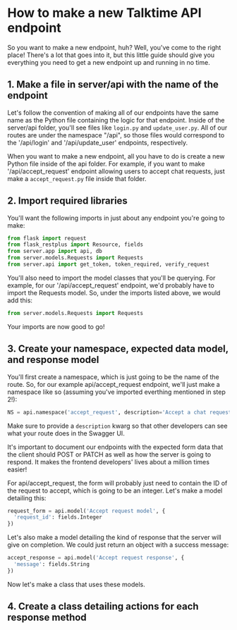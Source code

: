 # How to make a new Talktime API endpoint

So you want to make a new endpoint, huh? Well, you've come to the right place! There's a lot that goes into it, but this little guide should give you everything you need to get a new endpoint up and running in no time.

## 1. Make a file in server/api with the name of the endpoint

Let's follow the convention of making all of our endpoints have the same name as the Python file containing the logic for that endpoint. Inside of the server/api folder, you'll see files like `login.py` and `update_user.py`. All of our routes are under the namespace "/api", so those files would correspond to the '/api/login' and '/api/update_user' endpoints, respectively.

When you want to make a new endpoint, all you have to do is create a new Python file inside of the api folder. For example, if you want to make '/api/accept_request' endpoint allowing users to accept chat requests, just make a `accept_request.py` file inside that folder.

## 2. Import required libraries

You'll want the following imports in just about any endpoint you're going to make:

```python
from flask import request
from flask_restplus import Resource, fields
from server.app import api, db
from server.models.Requests import Requests
from server.api import get_token, token_required, verify_request
```

You'll also need to import the model classes that you'll be querying. For example, for our '/api/accept_request' endpoint, we'd probably have to import the Requests model. So, under the imports listed above, we would add this:

```python
from server.models.Requests import Requests
```

Your imports are now good to go!

## 3. Create your namespace, expected data model, and response model

You'll first create a namespace, which is just going to be the name of the route. So, for our example api/accept_request endpoint, we'll just make a namespace like so (assuming you've imported everthing mentioned in step 2!):

```python
NS = api.namespace('accept_request', description='Accept a chat request')
```

Make sure to provide a `description` kwarg so that other developers can see what your route does in the Swagger UI.

It's important to document our endpoints with the expected form data that the client should POST or PATCH as well as how the server is going to respond. It makes the frontend developers' lives about a million times easier!

For api/accept_request, the form will probably just need to contain the ID of the request to accept, which is going to be an integer. Let's make a model detailing this:

```python
request_form = api.model('Accept request model', {
  'request_id': fields.Integer
})
```

Let's also make a model detailing the kind of response that the server will give on completion. We could just return an object with a success message:

```python
accept_response = api.model('Accept request response', {
  'message': fields.String
})
```

Now let's make a class that uses these models.

## 4. Create a class detailing actions for each response method
